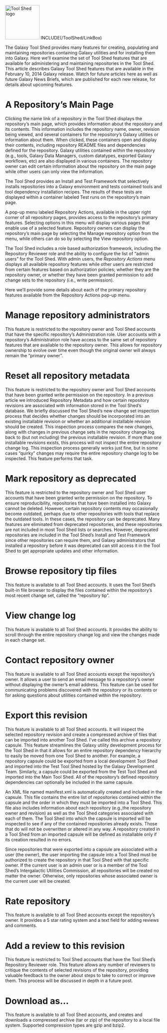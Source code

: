 <div class='right'> <a href='/ToolShed.md'><img src='/Images/Logos/ToolShed.jpg' alt='Tool Shed logo' height="110px" /></a> INCLUDE(/ToolShed/LinkBox) </div>

The Galaxy Tool Shed provides many features for creating, populating and maintaining repositories containing Galaxy utilities and for installing them into Galaxy.  Here we’ll examine the set of Tool Shed features that are available for administering and maintaining repositories in the Tool Shed.  This article describes Galaxy Tool Shed features that are available in the February 10, 2014 Galaxy release.  Watch for future articles here as well as future Galaxy News Briefs, which are published for each new release, for details about upcoming features.

# A Repository’s Main Page

Clicking the name link of a repository in the Tool Shed displays the repository’s main page, which provides information about the repository and its contents.  This information includes the repository name, owner, revision being viewed, and several containers for the repository’s Galaxy utilities or information about them.  When clicked, these containers open and display their contents, including repository README files and dependencies defined for the repository.  Galaxy utilities contained within the repository (e.g., tools, Galaxy Data Managers, custom datatypes, exported Galaxy workflows, etc) are also displayed in various containers.  The repository owner can edit certain information about the repository on the main page while other users can only view the information.

The Tool Shed provides an Install and Test Framework that selectively installs repositories into a Galaxy environment and tests contained tools and tool dependency installation recipes.  The results of these tests are displayed within a container labeled Test runs on the repository’s main page.

A pop-up menu labeled Repository Actions, available in the upper right corner of all repository pages, provides access to the repository’s primary features.  Selecting options in this menu will display various pages that enable use of a selected feature.  Repository owners can display the repository’s main page by selecting the Manage repository option from the menu, while others can do so by selecting the View repository option.

The Tool Shed includes a role based authorization framework, including the Repository Reviewer role and the ability to configure the list of “admin users” for the Tool Shed.  With admin users, the *Repository Actions* menu displays all available repository features while other users are restricted from certain features based on authorization policies; whether they are the repository owner, or whether they have been granted permission to add change sets to the repository (i.e., write permission).

Here we’ll provide some details about each of the primary repository features available from the Repository Actions pop-up menu.

# Manage repository administrators

This feature is restricted to the repository owner and Tool Shed accounts that have the specific repository’s Administration role.  User accounts with a repository’s Administration role have access to the same set of repository features that are available to the repository owner.  This allows for repository ownership to evolve over time even though the original owner will always remain the “primary owner”.

# Reset all repository metadata

This feature is restricted to the repository owner and Tool Shed accounts that have been granted write permission on the repository.  In a previous article we introduced Repository Metadata and how certain repository revisions are associated with information stored in the Tool Shed’s database.  We briefly discussed the Tool Shed’s new change set inspection process that decides whether changes should be incorporated into an existing installable revision or whether an additional installable revision should be created.  This inspection process compares the new changes, along with changes in previous change sets in the repository change log back to (but not including) the previous installable revision.  If more than one installable revisions exists, this process will not inspect the entire repository change log.  This inspection process generally works just fine, but in some cases “quirky” changes may require the entire repository change log to be inspected.  This feature performs that task.

# Mark repository as deprecated

This feature is restricted to the repository owner and Tool Shed user accounts that have been granted write permission on the repository.  To ensure reproducibility, repositories that have been installed into Galaxy cannot be deleted.  However, certain repository contents may occasionally become outdated, perhaps due to other repositories with tools that replace the outdated tools.  In these cases, the repository can be deprecated.  Many features are eliminated from deprecated repositories, and these repositories are not included in most Tool Shed lists or searches.  However, deprecated repositories are included in the Tool Shed’s Install and Test Framework since other repositories can require them, and Galaxy administrators that installed a repository before it was deprecated can still access it in the Tool Shed to get appropriate updates and other information.

# Browse repository tip files

This feature is available to all Tool Shed accounts.  It uses the Tool Shed’s built-in file browser to display the files contained within the repository’s most recent change set, called the “repository tip”.

# View change log

This feature is available to all Tool Shed accounts.  It provides the ability to scroll through the entire repository change log and view the changes made in each change set.

# Contact repository owner

This feature is available to all Tool Shed accounts except the repository’s owner.  It allows a user to send an email message to a repository’s owner without displaying the owner’s email address.  This feature can be used for communicating problems discovered with the repository or its contents or for asking questions about utilities contained within the repository.

# Export this revision

This feature is available to all Tool Shed accounts.  It will inspect the selected repository revision and create a compressed archive of files that can be imported into another Tool Shed.  I’ve called this archive a repository capsule.  This feature streamlines the Galaxy utility development process for the Tool Shed in that it allows for an entire repository dependency hierarchy to easily be moved from one Tool Shed to another.  For example, a repository capsule could be exported from a local development Tool Shed and imported into the Test Tool Shed hosted by the Galaxy Development Team.  Similarly, a capsule could be exported from the Test Tool Shed and imported into the Main Tool Shed.  All of the repository’s defined repository dependencies can optionally be included in the same capsule.

An XML file named manifest.xml is automatically created and included in the capsule.  This file contains the entire list of repositories contained within the capsule and the order in which they must be imported into a Tool Shed.  This file also includes information about each repository (e.g.,the repository owner and revision) as well as the Tool Shed categories associated with each of them.  The Tool Shed into which the capsule is imported will be inspected to see if any of the contained repositories already exists.  Those that do will not be overwritten or altered in any way.  A repository created in a Tool Shed from an imported capsule will be defined as installable only if its creation resulted in no errors.

Since repositories that were exported into a capsule are associated with a user (the owner), the user importing the capsule into a Tool Shed must be authorized to create the repository in that Tool Shed with that specific owner.  If the current user is an admin user or is a member of the Tool Shed’s Intergalactic Utilities Commission, all repositories will be created no matter the owner.  Otherwise, only repositories whose associated owner is the current user will be created.

# Rate repository

This feature is available to all Tool Shed accounts except the repository’s owner.  It provides a 5 star rating system and a text field for adding reviews and comments.

# Add a review to this revision

This feature is restricted to Tool Shed accounts that have the Tool Shed’s Repository Reviewer role.  This feature allows any number of reviewers to critique the contents of selected revisions of the repository, providing valuable feedback to the owner about steps to take to correct or improve them.  This process will be discussed in depth in a future post.

# Download as…

This feature is available to all Tool Shed accounts, and creates and downloads a compressed archive (tar or zip) of the repository to a local file system.  Supported compression types are gzip and bzip2.

